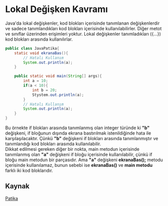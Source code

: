 # Lokal Değişken Kavramı

Java'da lokal değişkenler, kod blokları içerisinde tanımlanan değişkenlerdir ve sadece tanımlandıkları kod blokları içerisinde kullanılabilirler. Diğer metot ve sınıflar üzerinden erişimleri yoktur. Lokal değişkenler tanımladıkları ({...}) kod blokları arasında kullanılırlar.  

```java
public class JavaPatika{
    static void ekranaBas(){
        // Hatalı Kullanım
        System.out.println(a);
    }

    public static void main(String[] args){
        int a = 10;
        if(a < 10){
            int b = 20;
            Stystem.out.println(a);
        }
        // Hatalı Kullanım
        System.out.println(a);
    }
}
```

Bu örnekte if blokları arasında tanımlanmış olan integer türünde ki **"b"** değişkeni, if bloğunun dışında ekrana bastırılmak istenildiğinde hata ile karşılaşılacaktır. Çünkü **"b"** değişkeni if blokları arasında tanımlanmıştır ve tanımlandığı kod blokları arasında kullanılabilir.  
Dikkat edilmesi gereken diğer bir nokta, main metodun içerisinde tanımlanmış olan **"a"** değişkeni if bloğu içerisinde kullanılabilir, çünkü if bloğu main metodun bir parçasıdır. Ama **"a"** değişkeni **ekranaBas();** metodu içerisinde kullanılamaz, bunun sebebi ise **ekranaBas()** ve **main metodu** farklı iki kod bloklarıdır.

## Kaynak

[Patika](https://app.patika.dev/moduller/java101/local-variable)
